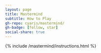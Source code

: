 ```yaml
---
layout: page
title: Mastermind
subtitle: How to Play
gh-repo: cyaris/mastermind/
gh-badge: [follow, star]
social-share: true
---
```


{% include /mastermind/instructions.html %}
